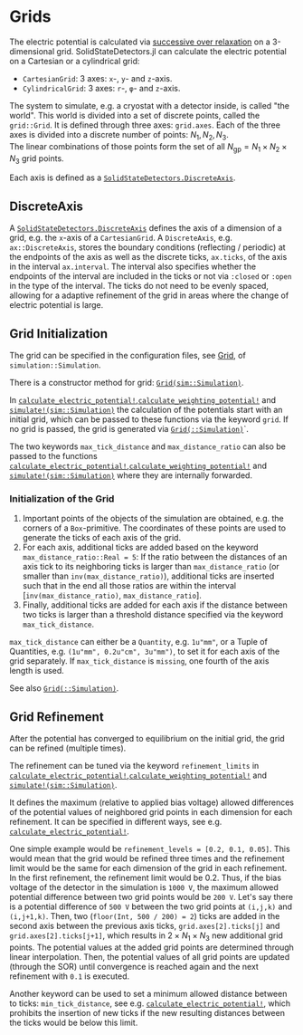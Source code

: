 # Grids

The electric potential is calculated via [successive over relaxation](https://en.wikipedia.org/wiki/Successive_over-relaxation)
on a 3-dimensional grid. SolidStateDetectors.jl can calculate the electric potential on a Cartesian or a cylindrical grid:
* `CartesianGrid`: 3 axes: `x`-, `y`- and `z`-axis.
* `CylindricalGrid`: 3 axes: `r`-, `φ`- and `z`-axis.

The system to simulate, e.g. a cryostat with a detector inside, is called "the world".
This world is divided into a set of discrete points, called the `grid::Grid`.
It is defined through three axes: `grid.axes`. Each of the three axes is divided into a
discrete number of points: $N_1, N_2, N_3$.  
The linear combinations of those points form the set of all
$N_\mathrm{gp} = N_1 \times N_2 \times N_3$ grid points.

Each axis is defined as a [`SolidStateDetectors.DiscreteAxis`](@ref).

## DiscreteAxis

A [`SolidStateDetectors.DiscreteAxis`](@ref) defines the axis of a dimension of a grid, e.g. the `x`-axis of a `CartesianGrid`. 
A `DiscreteAxis`, e.g. `ax::DiscreteAxis`, stores the boundary conditions (reflecting / periodic)
at the endpoints of the axis as well as the discrete ticks, `ax.ticks`, of the axis in the interval `ax.interval`.
The interval also specifies whether the endpoints of the interval are included in the ticks or not
via `:closed` or `:open` in the type of the interval.
The ticks do not need to be evenly spaced, allowing for a adaptive refinement of the grid
in areas where the change of electric potential is large.

## Grid Initialization

The grid can be specified in the configuration files, see [Grid](@ref), of `simulation::Simulation`.

There is a constructor method for grid: [`Grid(sim::Simulation)`](@ref).

In [`calculate_electric_potential!`](@ref),[`calculate_weighting_potential!`](@ref) and [`simulate!(sim::Simulation)`](@ref)
the calculation of the potentials start with an initial grid, which can be passed to these functions via the keyword `grid`.
If no grid is passed, the grid is generated via [`Grid(::Simulation)`](@ref)`.

The two keywords `max_tick_distance` and `max_distance_ratio` can also be passed to the functions
[`calculate_electric_potential!`](@ref),[`calculate_weighting_potential!`](@ref) and [`simulate!(sim::Simulation)`](@ref)
where they are internally forwarded.

### Initialization of the Grid

1) Important points of the objects of the simulation are obtained, e.g. the corners of a `Box`-primitive.
    The coordinates of these points are used to generate the ticks of each axis of the grid.
2) For each axis, additional ticks are added based on the keyword `max_distance_ratio::Real = 5`:
    If the ratio between the distances of an axis tick to its neighboring ticks is larger than `max_distance_ratio`
    (or smaller than `inv(max_distance_ratio)`), additional ticks are inserted such that in the end
    all those ratios are within the interval [`inv(max_distance_ratio)`, `max_distance_ratio`].
3) Finally, additional ticks are added for each axis if the distance between two ticks is larger
    than a threshold distance specified via the keyword `max_tick_distance`.

`max_tick_distance` can either be a `Quantity`, e.g. `1u"mm"`, or a Tuple of Quantities, e.g. `(1u"mm", 0.2u"cm", 3u"mm")`,
to set it for each axis of the grid separately. If `max_tick_distance` is `missing`, one fourth of the axis length is used.

See also [`Grid(::Simulation)`](@ref).

## Grid Refinement

After the potential has converged to equilibrium on the initial grid, the grid can be refined (multiple times).

The refinement can be tuned via the keyword `refinement_limits` in
[`calculate_electric_potential!`](@ref),[`calculate_weighting_potential!`](@ref) and [`simulate!(sim::Simulation)`](@ref).

It defines the maximum (relative to applied bias voltage) allowed differences
of the potential values of neighbored grid points in each dimension for each refinement.
It can be specified in different ways, see e.g. [`calculate_electric_potential!`](@ref).

One simple example would be `refinement_levels = [0.2, 0.1, 0.05]`.
This would mean that the grid would be refined three times and the refinement limit would be
the same for each dimension of the grid in each refinement.
In the first refinement, the refinement limit would be 0.2. Thus, if the bias voltage of the detector in the simulation
is `1000 V`, the maximum allowed potential difference between two grid points would be `200 V`.
Let's say there is a potential difference of `500 V` between the two grid points at `(i,j,k)` and `(i,j+1,k)`.
Then, two (`floor(Int, 500 / 200) = 2`) ticks are added in the second axis between the
previous axis ticks, `grid.axes[2].ticks[j]` and `grid.axes[2].ticks[j+1]`,
which results in $2 \times N_1 \times N_3$ new additional grid points.
The potential values at the added grid points are determined through linear interpolation.
Then, the potential values of all grid points are updated (through the SOR) until convergence
is reached again and the next refinement with `0.1` is executed.

Another keyword can be used to set a minimum allowed distance between to ticks: `min_tick_distance`, see e.g. [`calculate_electric_potential!`](@ref), which prohibits the insertion of new
ticks if the new resulting distances between the ticks would be below this limit.

